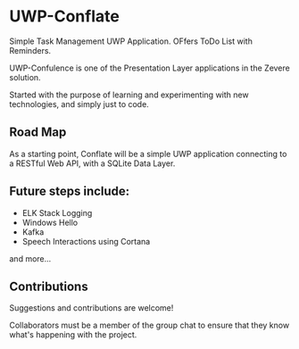 # UWP-Conflate

Simple Task Management UWP Application. OFfers ToDo List with Reminders.

UWP-Confulence is one of the Presentation Layer applications in the Zevere solution. 

Started with the purpose of learning and experimenting with new technologies, and simply just to code.


## Road Map

As a starting point, Conflate will be a simple UWP application connecting to a RESTful Web API, with a SQLite Data Layer.

## Future steps include: 

* ELK Stack Logging
* Windows Hello
* Kafka
* Speech Interactions using Cortana

and more... 

## Contributions

Suggestions and contributions are welcome!	

Collaborators must be a member of the group chat to ensure that they know what's happening with the project.